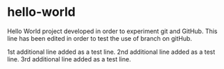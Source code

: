 # hello-world
Hello World project developed in order to experiment git and GitHub.
This line has been edited in order to test the use of branch on gitHub.

1st additional line added as a test line.
2nd additional line added as a test line.
3rd additional line added as a test line.
